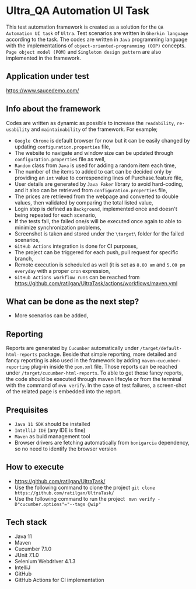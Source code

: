# Ultra_QA Automation UI Task

This test automation framework is created as a solution for the `QA  Automation UI task` of `Ultra`. Test scenarios are written in `Gherkin language` according to the task. The codes are written in `Java` programming language with the implementations of `object-oriented-programming (OOP)` concepts. `Page object model (POM)` and `Singleton design pattern` are also implemented in the framework.

## Application under test
https://www.saucedemo.com/

## Info about the framework

Codes are written as dynamic as possible to increase the `readability`, `re-usability` and `maintainability` of the framework. For example;

* `Google Chrome` is default browser for now but it can be easily changed by updating `configuration.properties` file,
* The website to navigate and window size can be updated through `configuration.properties` file as well,
* `Random` class from `Java` is used for adding a random item each time,
* The number of the items to added to cart can be decided only by providing an `int` value to correspending lines of Purchase.feature file,
* User details are generated by `Java Faker` library to avoid hard-coding, and it also can be retrieved from `configuration.properties` file,
* The prices are retrieved from the webpage and converted to double values, then validated by comparing the total listed value,
* Login step is defined as `Background`, implemented once and doesn't being repeated for each scenario,
* If the tests fail, the failed one/s will be executed once again to able to minimize synchronization problems,
* Screenshot is taken and stored under the `\target\` folder for the failed scenarios,
* `GitHub Actions` integration is done for CI purposes,
* The project can be triggered for each push, pull request for specific branch,
* Remote execution is scheduled as well (it is set as `8.00 am` and `5.00 pm` `everyday` with a proper `cron` expression,
* `GitHub Actions workflow runs` can be reached from https://github.com/ratilgan/UltraTask/actions/workflows/maven.yml


## What can be done as the next step?

* More scenarios can be added,

## Reporting

Reports are generated by `Cucumber` automatically under `/target/default-html-reports` package. Beside that simple reporting, more detailed and fancy reporting is also used in the framework by adding `maven-cucumber-reporting` plug-in inside the `pom.xml` file. Those reports can be reached under `/target/cucumber-html-reports`. To able to get those fancy reports, the code should be executed through maven lifecyle or from the terminal with the command of `mvn verify`. In the case of test failures, a screen-shot of the related page is embedded into the report.

## Prequisites

* `Java 11 SDK` should be installed
* `IntelliJ IDE` (any IDE is fine) 
* `Maven` as buid management tool
* Browser drivers are fetching automatically from `bonigarcia` dependency, so no need to identify the browser version



## How to execute

* https://github.com/ratilgan/UltraTask/
* Use the following command to clone the project `git clone https://github.com/ratilgan/UltraTask/`
* Use the following command to run the project ` mvn verify -D"cucumber.options"="--tags @wip"`

## Tech stack

* Java 11
* Maven
* Cucumber 7.1.0
* JUnit 7.1.0
* Selenium Webdriver 4.1.3
* IntelliJ
* GitHub
* GitHub Actions for CI implementation
